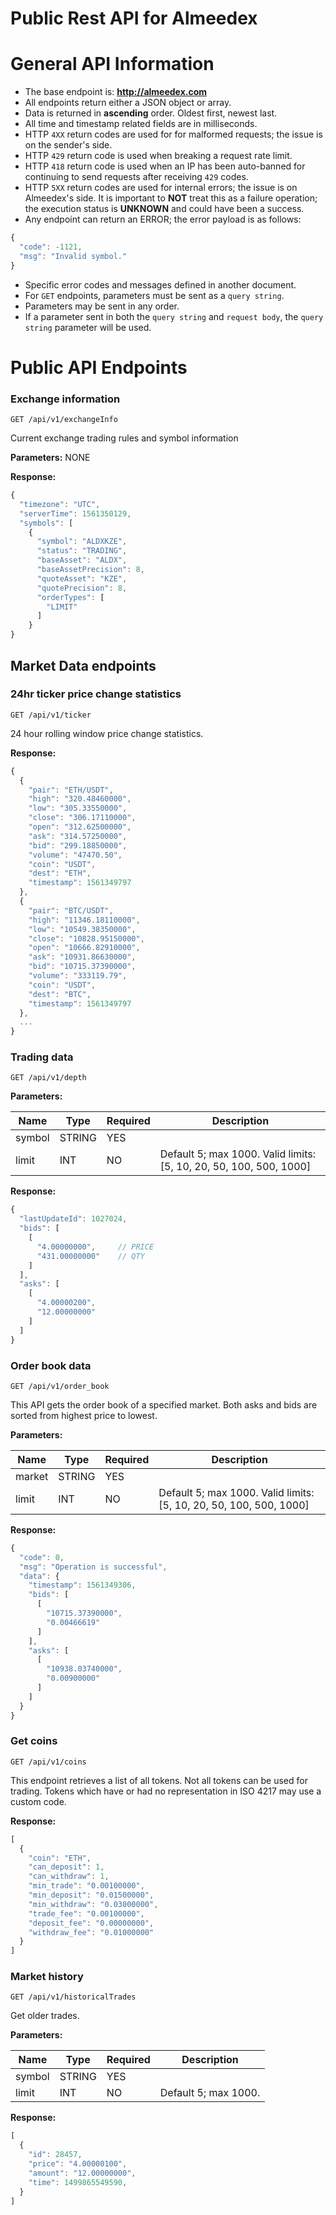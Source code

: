 # Public Rest API for Almeedex
# General API Information
* The base endpoint is: **http://almeedex.com**
* All endpoints return either a JSON object or array.
* Data is returned in **ascending** order. Oldest first, newest last.
* All time and timestamp related fields are in milliseconds.
* HTTP `4XX` return codes are used for for malformed requests;
  the issue is on the sender's side.
* HTTP `429` return code is used when breaking a request rate limit.
* HTTP `418` return code is used when an IP has been auto-banned for continuing to send requests after receiving `429` codes.
* HTTP `5XX` return codes are used for internal errors; the issue is on
  Almeedex's side.
  It is important to **NOT** treat this as a failure operation; the execution status is
  **UNKNOWN** and could have been a success.
* Any endpoint can return an ERROR; the error payload is as follows:
```javascript
{
  "code": -1121,
  "msg": "Invalid symbol."
}
```

* Specific error codes and messages defined in another document.
* For `GET` endpoints, parameters must be sent as a `query string`.
* Parameters may be sent in any order.
* If a parameter sent in both the `query string` and `request body`, the
  `query string` parameter will be used.


# Public API Endpoints

### Exchange information
```
GET /api/v1/exchangeInfo
```
Current exchange trading rules and symbol information

**Parameters:**
NONE

**Response:**
```javascript
{
  "timezone": "UTC",
  "serverTime": 1561350129,
  "symbols": [
    {
      "symbol": "ALDXKZE",
      "status": "TRADING",
      "baseAsset": "ALDX",
      "baseAssetPrecision": 8,
      "quoteAsset": "KZE",
      "quotePrecision": 8,
      "orderTypes": [
        "LIMIT"
      ]
    }
}
```

## Market Data endpoints

### 24hr ticker price change statistics
```
GET /api/v1/ticker
```
24 hour rolling window price change statistics. 



**Response:**
```javascript
{
  {
    "pair": "ETH/USDT",
    "high": "320.48460000",
    "low": "305.33550000",
    "close": "306.17110000",
    "open": "312.62500000",
    "ask": "314.57250000",
    "bid": "299.18850000",
    "volume": "47470.50",
    "coin": "USDT",
    "dest": "ETH",
    "timestamp": 1561349797
  },
  {
    "pair": "BTC/USDT",
    "high": "11346.18110000",
    "low": "10549.38350000",
    "close": "10828.95150000",
    "open": "10666.82910000",
    "ask": "10931.86630000",
    "bid": "10715.37390000",
    "volume": "333119.79",
    "coin": "USDT",
    "dest": "BTC",
    "timestamp": 1561349797
  },
  ...
}
```

### Trading data
```
GET /api/v1/depth
```

**Parameters:**

Name | Type | Required | Description
------------ | ------------ | ------------ | ------------
symbol | STRING | YES |
limit | INT | NO | Default 5; max 1000. Valid limits:[5, 10, 20, 50, 100, 500, 1000]


**Response:**
```javascript
{
  "lastUpdateId": 1027024,
  "bids": [
    [
      "4.00000000",     // PRICE
      "431.00000000"    // QTY
    ]
  ],
  "asks": [
    [
      "4.00000200",
      "12.00000000"
    ]
  ]
}
```

### Order book data
```
GET /api/v1/order_book
```
This API gets the order book of a specified market. Both asks and bids are sorted from highest price to lowest.


**Parameters:**

Name | Type | Required | Description
------------ | ------------ | ------------ | ------------
market | STRING | YES |
limit | INT | NO | Default 5; max 1000. Valid limits:[5, 10, 20, 50, 100, 500, 1000]


**Response:**
```javascript
{
  "code": 0,
  "msg": "Operation is successful",
  "data": {
    "timestamp": 1561349306,
    "bids": [
      [
        "10715.37390000",
        "0.00466619"
      ]
    ],
    "asks": [
      [
        "10938.03740000",
        "0.00900000"
      ]
    ]
  }
}
```

### Get coins
```
GET /api/v1/coins
```
This endpoint retrieves a list of all tokens. Not all tokens can be used for trading. Tokens which have or had no representation in ISO 4217 may use a custom code.




**Response:**
```javascript
[
  {
    "coin": "ETH",
    "can_deposit": 1,
    "can_withdraw": 1,
    "min_trade": "0.00100000",
    "min_deposit": "0.01500000",
    "min_withdraw": "0.03000000",
    "trade_fee": "0.00100000",
    "deposit_fee": "0.00000000",
    "withdraw_fee": "0.01000000"
  }
]
```


### Market history
```
GET /api/v1/historicalTrades
```
Get older trades.


**Parameters:**

Name | Type | Required | Description
------------ | ------------ | ------------ | ------------
symbol | STRING | YES |
limit | INT | NO | Default 5; max 1000.

**Response:**
```javascript
[
  {
    "id": 28457,
    "price": "4.00000100",
    "amount": "12.00000000",
    "time": 1499865549590,
  }
]
```

